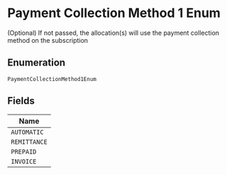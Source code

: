 
# Payment Collection Method 1 Enum

(Optional) If not passed, the allocation(s) will use the payment collection method on the subscription

## Enumeration

`PaymentCollectionMethod1Enum`

## Fields

| Name |
|  --- |
| `AUTOMATIC` |
| `REMITTANCE` |
| `PREPAID` |
| `INVOICE` |

